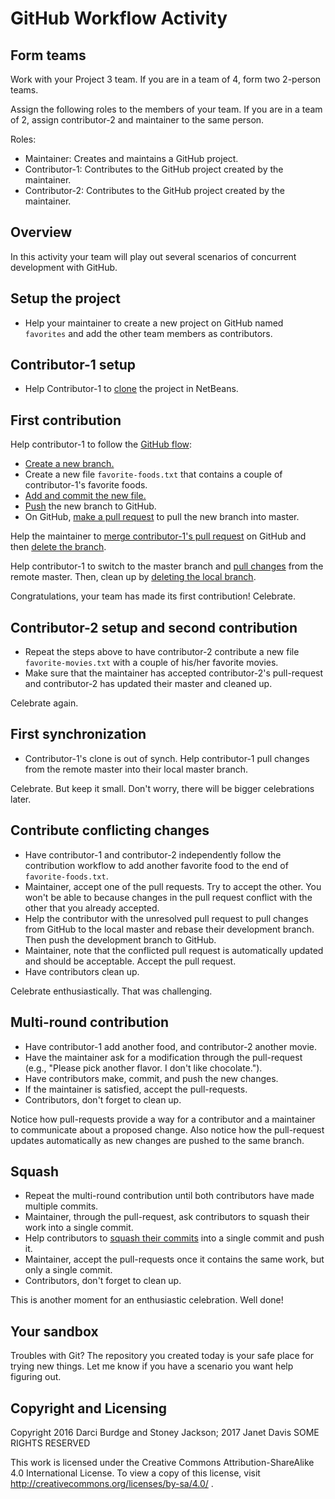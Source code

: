 # GitHub Workflow Activity


## Form teams

Work with your Project 3 team. If you are in a team of 4, form two 2-person teams.

Assign the following roles to the members of your team. If you are in a team
of 2, assign contributor-2 and maintainer to the same person.

Roles:

- Maintainer: Creates and maintains a GitHub project.
- Contributor-1: Contributes to the GitHub project created by the maintainer.
- Contributor-2: Contributes to the GitHub project created by the maintainer.

## Overview

In this activity your team will play out several scenarios of concurrent development with GitHub.

## Setup the project

- Help your maintainer to create a new project on GitHub named `favorites` and add the other team members as contributors.

## Contributor-1 setup

- Help Contributor-1 to [clone](https://netbeans.org/kb/docs/ide/git.html#clone) the project in NetBeans.

## First contribution

Help contributor-1 to follow the [GitHub flow](https://guides.github.com/introduction/flow/):
- [Create a new branch.](https://netbeans.org/kb/docs/ide/git.html#branchCreate)
- Create a new file `favorite-foods.txt` that contains a couple of contributor-1's
  favorite foods.
- [Add and commit the new file.](https://netbeans.org/kb/docs/ide/git.html#add)
- [Push](https://netbeans.org/kb/docs/ide/git.html#push) the new branch to GitHub.
- On GitHub, [make a pull request](https://help.github.com/articles/creating-a-pull-request/) to pull the new branch into master.

Help the maintainer to [merge contributor-1's pull request](https://help.github.com/articles/merging-a-pull-request/) on GitHub and then [delete the branch](https://help.github.com/articles/deleting-unused-branches/).

Help contributor-1 to switch to the master branch and [pull changes](https://netbeans.org/kb/docs/ide/git.html#pull) from the remote master. Then, clean up by [deleting the local branch](https://netbeans.org/kb/docs/ide/git.html#branchDelete).

Congratulations, your team has made its first contribution! Celebrate.


## Contributor-2 setup and second contribution

- Repeat the steps above to have contributor-2 contribute a new file
  `favorite-movies.txt` with a couple of his/her favorite movies.
- Make sure that the maintainer has accepted contributor-2's pull-request and contributor-2 has updated their master and cleaned up.

Celebrate again.

## First synchronization

- Contributor-1's clone is out of synch. Help contributor-1 pull changes from the remote master into their local master branch.

Celebrate. But keep it small. Don't worry, there will be bigger celebrations later.


## Contribute conflicting changes

- Have contributor-1 and contributor-2 independently follow the contribution
  workflow to add another favorite food to the end of `favorite-foods.txt`.
- Maintainer, accept one of the pull requests. Try to accept the other. You
  won't be able to because changes in the pull request conflict with the other
  that you already accepted.
- Help the contributor with the unresolved pull request to pull changes from GitHub 
  to the local master and rebase their development branch. Then push 
  the development branch to GitHub.
- Maintainer, note that the conflicted pull request is automatically updated and
  should be acceptable. Accept the pull request.
- Have contributors clean up.

Celebrate enthusiastically. That was challenging.


## Multi-round contribution

- Have contributor-1 add another food, and contributor-2 another movie.
- Have the maintainer ask for a modification through the pull-request
  (e.g., "Please pick another flavor. I don't like chocolate.").
- Have contributors make, commit, and push the new changes.
- If the maintainer is satisfied, accept the pull-requests.
- Contributors, don't forget to clean up.

Notice how pull-requests provide a way for a contributor and a maintainer to
communicate about a proposed change. Also notice how the pull-request updates
automatically as new changes are pushed to the same branch.


## Squash

- Repeat the multi-round contribution until both contributors have made multiple
  commits.
- Maintainer, through the pull-request, ask contributors to squash their work
  into a single commit.
- Help contributors to [squash their commits](http://gitready.com/advanced/2009/02/10/squashing-commits-with-rebase.html) into a single   commit and push it.
- Maintainer, accept the pull-requests once it contains the same work, but only
  a single commit.
- Contributors, don't forget to clean up.

This is another moment for an enthusiastic celebration. Well done!  

## Your sandbox

Troubles with Git?  The repository you created today is your safe place for trying new things.  Let me know if you have a scenario you want help figuring out.

## Copyright and Licensing

Copyright 2016 Darci Burdge and Stoney Jackson; 2017 Janet Davis SOME RIGHTS RESERVED

This work is licensed under the Creative Commons Attribution-ShareAlike 4.0 International License. To view a copy of this license, visit http://creativecommons.org/licenses/by-sa/4.0/ .
